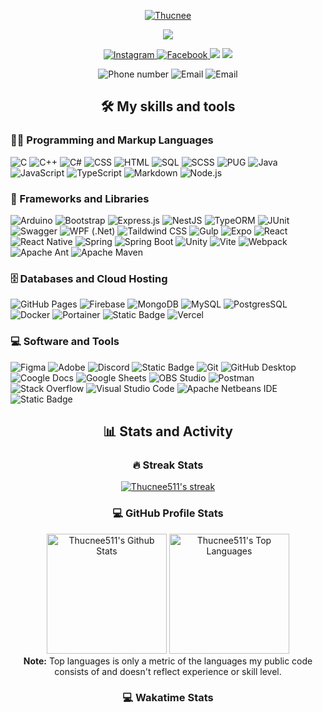 <p align="center">
  <a href="https://github.com/thucnee511">
    <img src="https://readme-typing-svg.demolab.com?font=Poppins&weight=800&size=30&duration=2000&pause=2000&color=D25D9D&center=true&vCenter=true&width=435&lines=%7C+Thucnee+%7C;%7C+Neru+%7C" alt="Thucnee"/>
  </a>
</p>
<p align="center">
  <a href="https://github.com/thucnee511">
    <img src="https://readme-typing-svg.demolab.com?font=&weight=800&duration=2000&pause=2000&color=D25D9D&center=true&vCenter=true&width=435&lines=Web+and+application+development+learner;Able to design UI/UX;Always+learn+new+things"/>
  </a>
</p>
<p align="center">
  <p align="center">
    <a href="https://www.instagram.com/thucnee_">
      <img alt="Instagram" src="https://img.shields.io/badge/thucnee__-E4405F?style=for-the-badge&logo=instagram&logoColor=white">
    </a>
    <a href="https://www.facebook.com/thucnee511">
      <img alt="Facebook" src="https://img.shields.io/badge/thucnee511-005FED?style=for-the-badge&logo=facebook&logoColor=white">
    </a>
    <img src="https://custom-icon-badges.demolab.com/github/stars/thucnee511?color=c79600&style=for-the-badge&labelColor=e1ad0e&logo=star"/>
    <img src="https://custom-icon-badges.demolab.com/github/followers/thucnee511?color=236ad3&labelColor=1155ba&style=for-the-badge&logo=person-add&label=Follow&logoColor=white"/>
  </p>
  <p align="center">
    <img src="https://custom-icon-badges.demolab.com/badge/-0966--316--803-orange?style=for-the-badge&logo=phone&logoColor=white" alt="Phone number"/>
    <img src="https://custom-icon-badges.demolab.com/badge/-ngocngocthuc@gmail.com-red?style=for-the-badge&logo=mention&logoColor=white" alt="Email"/>
    <img src="https://custom-icon-badges.demolab.com/badge/Binh%20Duong-Viet%20Nam-purple?style=for-the-badge&logo=location&logoColor=white" alt="Email"/>
  </p>
</p>
<h2 align="center">🛠️ My skills and tools</h2>

<p >
    <h3 >👨‍💻 Programming and Markup Languages</h3>
    <p  width="800px">
      <img alt="C" src="https://custom-icon-badges.demolab.com/badge/C-03599C.svg?logo=c-in-hexagon&logoColor=white&style=for-the-badge">
      <img alt="C++" src="https://custom-icon-badges.demolab.com/badge/C++-9C033A.svg?logo=cpp2&logoColor=white&style=for-the-badge">
      <img alt="C#" src="https://custom-icon-badges.demolab.com/badge/C%23-68217A.svg?logo=cs2&logoColor=white&style=for-the-badge">
      <img alt="CSS" src="https://img.shields.io/badge/CSS-1572B6.svg?logo=css3&logoColor=white&style=for-the-badge">
      <img alt="HTML" src="https://img.shields.io/badge/HTML-E34F26.svg?logo=html5&logoColor=white&style=for-the-badge">
      <img alt="SQL" src="https://custom-icon-badges.demolab.com/badge/SQL-025E8C.svg?logo=database&logoColor=white&style=for-the-badge">
      <img alt="SCSS" src="https://img.shields.io/badge/sass-cc6699?&logo=sass&logoColor=fafafa&style=for-the-badge">
      <img alt="PUG" src="https://img.shields.io/badge/pug-a86454?&logo=pug&logoColor=fafafa&style=for-the-badge">
      <img alt="Java" src="https://custom-icon-badges.demolab.com/badge/Java-007396.svg?logo=java&logoColor=white&style=for-the-badge">
      <img alt="JavaScript" src="https://img.shields.io/badge/JavaScript-F7DF1E.svg?logo=javascript&logoColor=black&style=for-the-badge">
      <img alt="TypeScript" src="https://img.shields.io/badge/TypeScript-007ACC.svg?logo=typescript&logoColor=white&style=for-the-badge">
      <img alt="Markdown" src="https://img.shields.io/badge/Markdown-000000.svg?logo=markdown&logoColor=white&style=for-the-badge">
      <img alt="Node.js" src="https://img.shields.io/badge/Node.js-43853D.svg?logo=node.js&logoColor=white&style=for-the-badge">
    </p>
    <h3 >🧰 Frameworks and Libraries</h3>
    <p>
      <img alt="Arduino" src="https://img.shields.io/badge/-Arduino-00979D?logo=Arduino&logoColor=white&style=for-the-badge">
      <img alt="Bootstrap" src="https://img.shields.io/badge/Bootstrap-7952B3.svg?logo=bootstrap&logoColor=white&style=for-the-badge">
      <img alt="Express.js" src="https://img.shields.io/badge/Express.js-404d59.svg?logo=express&logoColor=white&style=for-the-badge">
      <img alt="NestJS" src="https://img.shields.io/badge/nestjs-E0234E?style=for-the-badge&logo=nestjs&logoColor=white">
      <img alt="TypeORM" src="https://img.shields.io/badge/typeorm-FE0803?style=for-the-badge&logo=typeorm">
      <img alt="JUnit" src="https://custom-icon-badges.demolab.com/badge/JUnit-25A162.svg?logo=check-circle&logoColor=white&style=for-the-badge">
      <img alt="Swagger" src="https://img.shields.io/badge/swagger-85EA2D?&logo=swagger&logoColor=black&style=for-the-badge">
      <img alt="WPF (.Net)" src="https://img.shields.io/badge/WPF-5C2D91?logo=.net&logoColor=white&style=for-the-badge">
      <img alt="Taildwind CSS" src="https://img.shields.io/badge/tailwind_css-%2306B6D4?&logo=tailwindcss&logoColor=fafafa&style=for-the-badge">
      <img alt="Gulp" src="https://img.shields.io/badge/gulp-CF4647?style=for-the-badge&logo=gulp&logoColor=white">
      <img alt="Expo" src="https://img.shields.io/badge/expo-000020?style=for-the-badge&logo=expo&logoColor=white">
      <img alt="React" src="https://img.shields.io/badge/react-61DAFB?style=for-the-badge&logo=react&logoColor=black">
      <img alt="React Native" src="https://img.shields.io/badge/react_native-61DAFB?style=for-the-badge&logo=react&logoColor=black">
      <img alt="Spring" src="https://img.shields.io/badge/spring-%236DB33F?&logo=spring&logoColor=fafafa&style=for-the-badge">
      <img alt="Spring Boot" src="https://img.shields.io/badge/spring_boot-%236DB33F?&logo=springboot&logoColor=fafafa&style=for-the-badge">
      <img alt="Unity" src="https://img.shields.io/badge/unity-000000?&logo=unity&logoColor=white&style=for-the-badge">
      <img alt="Vite" src="https://img.shields.io/badge/vite-646CFF?&logo=vite&logoColor=white&style=for-the-badge">
      <img alt="Webpack" src="https://img.shields.io/badge/webpack-8dd6f9?&logo=webpack&logoColor=black&style=for-the-badge">
      <img alt="Apache Ant" src="https://img.shields.io/badge/apache_ant-A81C7D?&logo=apacheant&logoColor=white&style=for-the-badge">
      <img alt="Apache Maven" src="https://img.shields.io/badge/apache_maven-C71A36?&logo=apachemaven&logoColor=white&style=for-the-badge">
    </p>
    <h3 >🗄️ Databases and Cloud Hosting</h3>
    <p >
      <img alt="GitHub Pages" src="https://img.shields.io/badge/GitHub%20Pages-327FC7.svg?logo=github&logoColor=white&style=for-the-badge">
      <img alt="Firebase" src="https://img.shields.io/badge/firebase-DD2C00?&logo=firebase&logoColor=white&style=for-the-badge">
      <img alt="MongoDB" src ="https://img.shields.io/badge/MongoDB-4ea94b.svg?logo=mongodb&logoColor=white&style=for-the-badge">
      <img alt="MySQL" src="https://img.shields.io/badge/MySQL-00f.svg?logo=mysql&logoColor=white&style=for-the-badge">
      <img alt="PostgresSQL" src="https://img.shields.io/badge/postgresql-4169E1?style=for-the-badge&logo=postgresql&logoColor=white">
      <img alt="Docker" src="https://img.shields.io/badge/docker-2496ED?style=for-the-badge&logo=docker&logoColor=white">
      <img alt="Portainer" src="https://img.shields.io/badge/portainer-13BEF9?style=for-the-badge&logo=portainer&logoColor=white">
      <img alt="Static Badge" src="https://img.shields.io/badge/nginx-009639?style=for-the-badge&logo=nginx&logoColor=white">
      <img alt="Vercel" src="https://img.shields.io/badge/Vercel-000000.svg?logo=vercel&logoColor=white&style=for-the-badge">
    </p>
    <h3 >💻 Software and Tools</h3>
    <p >
      <img alt="Figma" src="https://img.shields.io/badge/figma-F24E1E?&logo=figma&logoColor=white&style=for-the-badge">
      <img alt="Adobe" src="https://img.shields.io/badge/Adobe-FF0000.svg?logo=adobe&logoColor=white&style=for-the-badge">
      <img alt="Discord" src="https://img.shields.io/badge/-Discord-5865F2.svg?logo=discord&logoColor=white&style=for-the-badge">
      <img alt="Static Badge" src="https://img.shields.io/badge/github-181717?&logo=github&logoColor=white&style=for-the-badge">
      <img alt="Git" src="https://img.shields.io/badge/Git-F05033.svg?logo=git&logoColor=white&style=for-the-badge">
      <img alt="GitHub Desktop" src="https://img.shields.io/badge/GitHub%20Desktop-8034A9.svg?logo=github&logoColor=white&style=for-the-badge">
      <img alt="Coogle Docs" src="https://img.shields.io/badge/google_docs-4285F4?&logo=googledocs&logoColor=white&style=for-the-badge">
      <img alt="Google Sheets" src="https://img.shields.io/badge/Sheets-34A853.svg?logo=google%20sheets&logoColor=white&style=for-the-badge">
      <img alt="OBS Studio" src="https://img.shields.io/badge/-OBS-302E31?logo=obs-studio&logoColor=white&style=for-the-badge">
      <img alt="Postman" src="https://img.shields.io/badge/Postman-FF6C37?logo=postman&logoColor=white&style=for-the-badge">
      <img alt="Stack Overflow" src="https://img.shields.io/badge/-Stack%20Overflow-FE7A16?logo=stack-overflow&logoColor=white&style=for-the-badge">
      <img alt="Visual Studio Code" src="https://img.shields.io/badge/Visual%20Studio%20Code-0078d7.svg?logo=visual-studio-code&logoColor=white&style=for-the-badge">
      <img alt="Apache Netbeans IDE" src="https://img.shields.io/badge/apache_netbeans_ide-1B6AC6?&logo=apachenetbeanside&logoColor=white&style=for-the-badge">
      <img alt="Static Badge" src="https://img.shields.io/badge/intellij_idea-%23000000?style=for-the-badge&logo=intellijidea&logoColor=white">
    </p>
</p>
<h2 align="center">📊 Stats and Activity</h2>
<h3 align="center">🔥 Streak Stats</h3>
  <p align="center">
    <a href="https://github.com/DenverCoder1/github-readme-streak-stats">
      <img title="🔥 Get streak stats for your profile at git.io/streak-stats" alt="Thucnee511's streak" src="https://github-readme-streak-stats-9m8ugfa77-denvercoder1.vercel.app/?user=thucnee511&theme=monokai-metallian&hide_border=true"/>
    </a>
  </p>
  <h3 align="center">💻 GitHub Profile Stats</h3>
  <p align="center">
    <a href="https://github.com/anuraghazra/github-readme-stats"><img alt="Thucnee511's Github Stats" src="https://denvercoder1-github-readme-stats.vercel.app/api/?username=thucnee511&show_icons=true&include_all_commits=true&count_private=true&theme=react&hide_border=true&bg_color=1F222E&title_color=F85D7F&icon_color=F8D866" height="192px"/></a>
  <a href="https://github.com/anuraghazra/github-readme-stats"><img alt="Thucnee511's Top Languages" src="https://denvercoder1-github-readme-stats.vercel.app/api/top-langs/?username=thucnee511&langs_count=8&layout=compact&theme=react&hide_border=true&bg_color=1F222E&title_color=F85D7F&icon_color=F8D866&hide=Jupyter%20Notebook,Roff" height="192px"/></a>
    <br/><b>Note:</b> Top languages is only a metric of the languages my public code consists of and doesn't reflect experience or skill level.
  </p>
  <h3 align="center">💻 Wakatime Stats</h3>
  <!--START_SECTION:waka-->
  <!--END_SECTION:waka-->
